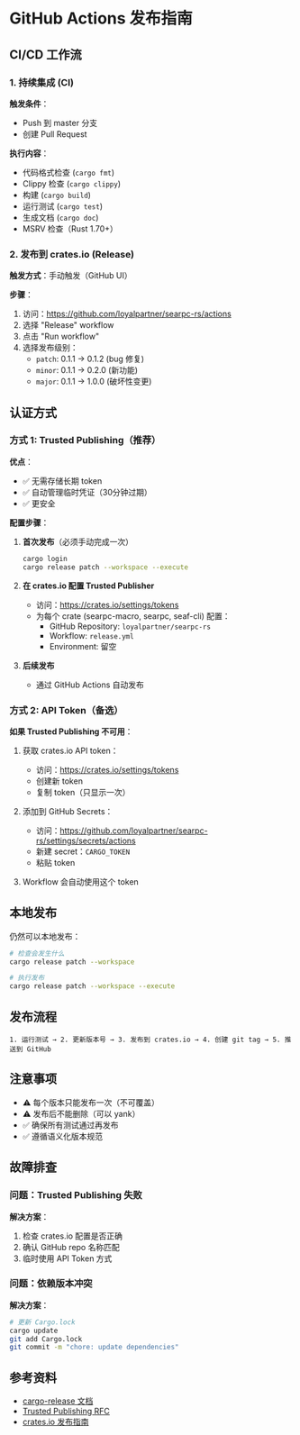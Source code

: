 # GitHub Actions 发布指南

## CI/CD 工作流

### 1. 持续集成 (CI)

**触发条件**：
- Push 到 master 分支
- 创建 Pull Request

**执行内容**：
- 代码格式检查 (`cargo fmt`)
- Clippy 检查 (`cargo clippy`)
- 构建 (`cargo build`)
- 运行测试 (`cargo test`)
- 生成文档 (`cargo doc`)
- MSRV 检查（Rust 1.70+）

### 2. 发布到 crates.io (Release)

**触发方式**：手动触发（GitHub UI）

**步骤**：
1. 访问：https://github.com/loyalpartner/searpc-rs/actions
2. 选择 "Release" workflow
3. 点击 "Run workflow"
4. 选择发布级别：
   - `patch`: 0.1.1 → 0.1.2 (bug 修复)
   - `minor`: 0.1.1 → 0.2.0 (新功能)
   - `major`: 0.1.1 → 1.0.0 (破坏性变更)

## 认证方式

### 方式 1: Trusted Publishing（推荐）

**优点**：
- ✅ 无需存储长期 token
- ✅ 自动管理临时凭证（30分钟过期）
- ✅ 更安全

**配置步骤**：

1. **首次发布**（必须手动完成一次）
   ```bash
   cargo login
   cargo release patch --workspace --execute
   ```

2. **在 crates.io 配置 Trusted Publisher**
   - 访问：https://crates.io/settings/tokens
   - 为每个 crate (searpc-macro, searpc, seaf-cli) 配置：
     - GitHub Repository: `loyalpartner/searpc-rs`
     - Workflow: `release.yml`
     - Environment: 留空

3. **后续发布**
   - 通过 GitHub Actions 自动发布

### 方式 2: API Token（备选）

**如果 Trusted Publishing 不可用**：

1. 获取 crates.io API token：
   - 访问：https://crates.io/settings/tokens
   - 创建新 token
   - 复制 token（只显示一次）

2. 添加到 GitHub Secrets：
   - 访问：https://github.com/loyalpartner/searpc-rs/settings/secrets/actions
   - 新建 secret：`CARGO_TOKEN`
   - 粘贴 token

3. Workflow 会自动使用这个 token

## 本地发布

仍然可以本地发布：

```bash
# 检查会发生什么
cargo release patch --workspace

# 执行发布
cargo release patch --workspace --execute
```

## 发布流程

```
1. 运行测试 → 2. 更新版本号 → 3. 发布到 crates.io → 4. 创建 git tag → 5. 推送到 GitHub
```

## 注意事项

- ⚠️ 每个版本只能发布一次（不可覆盖）
- ⚠️ 发布后不能删除（可以 yank）
- ✅ 确保所有测试通过再发布
- ✅ 遵循语义化版本规范

## 故障排查

### 问题：Trusted Publishing 失败

**解决方案**：
1. 检查 crates.io 配置是否正确
2. 确认 GitHub repo 名称匹配
3. 临时使用 API Token 方式

### 问题：依赖版本冲突

**解决方案**：
```bash
# 更新 Cargo.lock
cargo update
git add Cargo.lock
git commit -m "chore: update dependencies"
```

## 参考资料

- [cargo-release 文档](https://github.com/crate-ci/cargo-release)
- [Trusted Publishing RFC](https://rust-lang.github.io/rfcs/3691-trusted-publishing-cratesio.html)
- [crates.io 发布指南](https://doc.rust-lang.org/cargo/reference/publishing.html)

